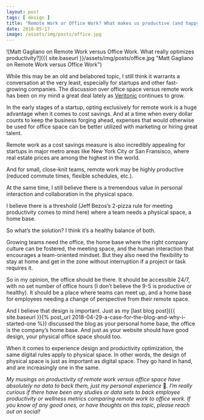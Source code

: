 ```yaml
---
layout: post
tags: [ design ]
title: "Remote Work or Office Work? What makes us productive (and happy)?"
date: 2018-05-17
image: /assets/img/posts/office.jpg
---
```


![Matt Gagliano on Remote Work versus Office Work. What really optimizes productivity?]({{ site.baseurl }}/assets/img/posts/office.jpg "Matt Gagliano on Remote Work versus Office Work")

While this may be an old and belabored topic, I still think it warrants a conversation at the very least, especially for startups and other fast-growing companies. The discussion over office space versus remote work has been on my mind a great deal lately as [Veritonic](https://www.veritonic.com/) continues to grow.

In the early stages of a startup, opting exclusively for remote work is a huge advantage when it comes to cost savings. And at a time when every dollar counts to keep the business forging ahead, expenses that would otherwise be used for office space can be better utilized with marketing or hiring great talent.

Remote work as a cost savings measure is also incredibly appealing for startups in major metro areas like New York City or San Fransisco, where real estate prices are among the highest in the world.

And for small, close-knit teams, remote work may be highly productive (reduced commute times, flexible schedules, etc.).

At the same time, I still believe there is a tremendous value in personal interaction and collaboration in the physical space.

I believe there is a threshold (Jeff Bezos’s 2-pizza rule for meeting productivity comes to mind here) where a team needs a physical space, a home base.

So what’s the solution? I think it’s a healthy balance of both.

Growing teams need the office, the home base where the right company culture can be fostered, the meeting space, and the human interaction that encourages a team-oriented mindset. But they also need the flexibility to stay at home and get in the zone without interruption if a project or task requires it.

So in my opinion, the office should be there. It should be accessible 24/7, with no set number of office hours (I don’t believe the 9-5 is productive or healthy). It should be a place where teams can meet up, and a home base for employees needing a change of perspective from their remote space.

And I believe that design is important. Just as my [last blog post]({{ site.baseurl }}{% post_url 2018-04-29-a-case-for-the-blog-and-why-i-started-one %}) discussed the blog as your personal home base, the office is the company’s home base. And just as your website should have good design, your physical office space should too.

When it comes to experience design and productivity optimization, the same digital rules apply to physical space. In other words, the design of physical space is just as important as digital space. They go hand in hand, and are increasingly one in the same.

_My musings on productivity of remote work versus office space have absolutely no data to back them, just my personal experience_ 🙂_. I’m really curious if there have been any studies or data sets to back employee productivity or wellness metrics comparing remote work to office work. If you know of any good ones, or have thoughts on this topic, please reach out on social!_
